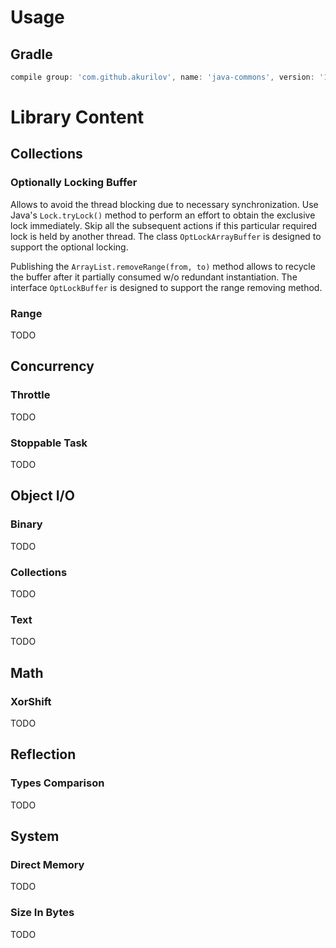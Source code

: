 # Usage

## Gradle

```groovy
compile group: 'com.github.akurilov', name: 'java-commons', version: '1.0.6'
```

# Library Content

## Collections

### Optionally Locking Buffer

Allows to avoid the thread blocking due to necessary synchronization.
Use Java's ```Lock.tryLock()``` method to perform an effort to obtain the exclusive lock immediately.
Skip all the subsequent actions if this particular required lock is held by another thread.
The class ```OptLockArrayBuffer``` is designed to support the optional locking.

Publishing the ```ArrayList.removeRange(from, to)``` method allows to recycle the buffer after it
partially consumed w/o redundant instantiation. The interface ```OptLockBuffer``` is designed to support the range removing method.

### Range

TODO

## Concurrency

### Throttle

TODO

### Stoppable Task

TODO

## Object I/O

### Binary

TODO

### Collections

TODO

### Text

TODO

## Math

### XorShift

TODO

## Reflection

### Types Comparison

TODO

## System

### Direct Memory

TODO

### Size In Bytes

TODO
